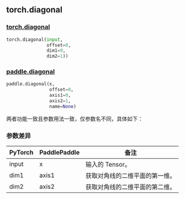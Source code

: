 ## torch.diagonal
### [torch.diagonal](https://pytorch.org/docs/stable/generated/torch.diagonal.html?highlight=diagonal#torch.diagonal)

```python
torch.diagonal(input,
               offset=0,
               dim1=0,
               dim2=1))
```

### [paddle.diagonal](https://www.paddlepaddle.org.cn/documentation/docs/zh/api/paddle/diagonal_cn.html#diagonal)

```python
paddle.diagonal(x,
                offset=0,
                axis1=0,
                axis2=1,
                name=None)
```

两者功能一致且参数用法一致，仅参数名不同，具体如下：
### 参数差异
| PyTorch       | PaddlePaddle | 备注                                                   |
| ------------- | ------------ | ------------------------------------------------------ |
| input         | x            | 输入的 Tensor。                   |
| dim1          | axis1        | 获取对角线的二维平面的第一维。        |
| dim2          | axis2        | 获取对角线的二维平面的第二维。        |
